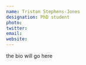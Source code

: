 ```yaml
---
name: Tristan Stephens-Jones
designation: PhD student
photo: 
twitter: 
email: 
website:
---
```


the bio will go here
